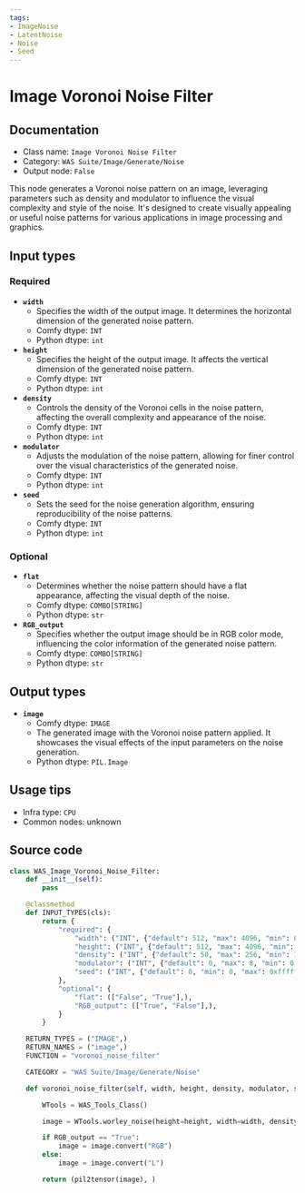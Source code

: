 ```yaml
---
tags:
- ImageNoise
- LatentNoise
- Noise
- Seed
---
```


# Image Voronoi Noise Filter
## Documentation
- Class name: `Image Voronoi Noise Filter`
- Category: `WAS Suite/Image/Generate/Noise`
- Output node: `False`

This node generates a Voronoi noise pattern on an image, leveraging parameters such as density and modulator to influence the visual complexity and style of the noise. It's designed to create visually appealing or useful noise patterns for various applications in image processing and graphics.
## Input types
### Required
- **`width`**
    - Specifies the width of the output image. It determines the horizontal dimension of the generated noise pattern.
    - Comfy dtype: `INT`
    - Python dtype: `int`
- **`height`**
    - Specifies the height of the output image. It affects the vertical dimension of the generated noise pattern.
    - Comfy dtype: `INT`
    - Python dtype: `int`
- **`density`**
    - Controls the density of the Voronoi cells in the noise pattern, affecting the overall complexity and appearance of the noise.
    - Comfy dtype: `INT`
    - Python dtype: `int`
- **`modulator`**
    - Adjusts the modulation of the noise pattern, allowing for finer control over the visual characteristics of the generated noise.
    - Comfy dtype: `INT`
    - Python dtype: `int`
- **`seed`**
    - Sets the seed for the noise generation algorithm, ensuring reproducibility of the noise patterns.
    - Comfy dtype: `INT`
    - Python dtype: `int`
### Optional
- **`flat`**
    - Determines whether the noise pattern should have a flat appearance, affecting the visual depth of the noise.
    - Comfy dtype: `COMBO[STRING]`
    - Python dtype: `str`
- **`RGB_output`**
    - Specifies whether the output image should be in RGB color mode, influencing the color information of the generated noise pattern.
    - Comfy dtype: `COMBO[STRING]`
    - Python dtype: `str`
## Output types
- **`image`**
    - Comfy dtype: `IMAGE`
    - The generated image with the Voronoi noise pattern applied. It showcases the visual effects of the input parameters on the noise generation.
    - Python dtype: `PIL.Image`
## Usage tips
- Infra type: `CPU`
- Common nodes: unknown


## Source code
```python
class WAS_Image_Voronoi_Noise_Filter:
    def __init__(self):
        pass

    @classmethod
    def INPUT_TYPES(cls):
        return {
            "required": {
                "width": ("INT", {"default": 512, "max": 4096, "min": 64, "step": 1}),
                "height": ("INT", {"default": 512, "max": 4096, "min": 64, "step": 1}),
                "density": ("INT", {"default": 50, "max": 256, "min": 10, "step": 2}),
                "modulator": ("INT", {"default": 0, "max": 8, "min": 0, "step": 1}),
                "seed": ("INT", {"default": 0, "min": 0, "max": 0xffffffffffffffff}),
            },
            "optional": {
                "flat": (["False", "True"],),
                "RGB_output": (["True", "False"],),
            }
        }

    RETURN_TYPES = ("IMAGE",)
    RETURN_NAMES = ("image",)
    FUNCTION = "voronoi_noise_filter"

    CATEGORY = "WAS Suite/Image/Generate/Noise"

    def voronoi_noise_filter(self, width, height, density, modulator, seed, flat="False", RGB_output="True"):

        WTools = WAS_Tools_Class()

        image = WTools.worley_noise(height=height, width=width, density=density, option=modulator, use_broadcast_ops=True, seed=seed, flat=(flat == "True")).image

        if RGB_output == "True":
            image = image.convert("RGB")
        else:
            image = image.convert("L")

        return (pil2tensor(image), )

```
